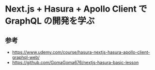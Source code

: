 # Next.js + Hasura + Apollo Client で GraphQL の開発を学ぶ

## 参考
- https://www.udemy.com/course/hasura-nextjs-hasura-apollo-client-graphql-web/
- https://github.com/GomaGoma676/nextjs-hasura-basic-lesson